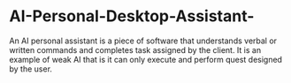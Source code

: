 # AI-Personal-Desktop-Assistant-
An AI personal assistant is a piece of software that understands verbal or written commands and completes task assigned by the client. It is an example of weak AI that is it can only execute and perform quest designed by the user.
